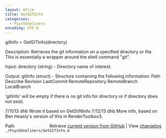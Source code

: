 ```yaml
---
layout: mfile
title: GetGITInfo
categories:
  - PsychOneliners
encoding: UTF-8
---
```


 gitInfo = GetGITInfo(directory)

 Description:
 Retrieves the git information on a specified directory or file.  This is
 essentially a wrapper around the shell command "git".

 Input:
 directory (string) - Directory name of interest.

 Output:
 gitInfo (struct) - Structure containing the following information:
   Path
   Describe
    Revision
   LastCommit
   RemoteRepository
   RemoteBranch
   LocalBranch

 'gitInfo' will be empty if there is no git info for directory or if directory
 does not exist.

 7/11/13  dhb  Wrote it based on GetSVNInfo
 7/12/13  dhb  More info, based on Ben Heasly's version of this in RenderToolbox3.


<div class="code_header" style="text-align:right;">
  <span style="float:left;">Path&nbsp;&nbsp;</span> <span class="counter">Retrieve <a href=
  "https://raw.github.com/Psychtoolbox-3/Psychtoolbox-3/beta/./PsychOneliners/GetGITInfo.m">current version from GitHub</a> | View <a href=
  "https://github.com/Psychtoolbox-3/Psychtoolbox-3/commits/beta/./PsychOneliners/GetGITInfo.m">changelog</a></span>
</div>
<div class="code">
  <code>./PsychOneliners/GetGITInfo.m</code>
</div>
